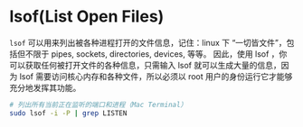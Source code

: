 # lsof(List Open Files)

`lsof` 可以用来列出被各种进程打开的文件信息，记住：linux 下 “一切皆文件”，包括但不限于 pipes, sockets, directories, devices, 等等。
因此，使用 lsof ，你可以获取任何被打开文件的各种信息，只需输入 lsof 就可以生成大量的信息，因为 lsof 需要访问核心内存和各种文件，所以必须以 root 用户的身份运行它才能够充分地发挥其功能。

```sh
# 列出所有当前正在监听的端口和进程（Mac Terminal）
sudo lsof -i -P | grep LISTEN
```